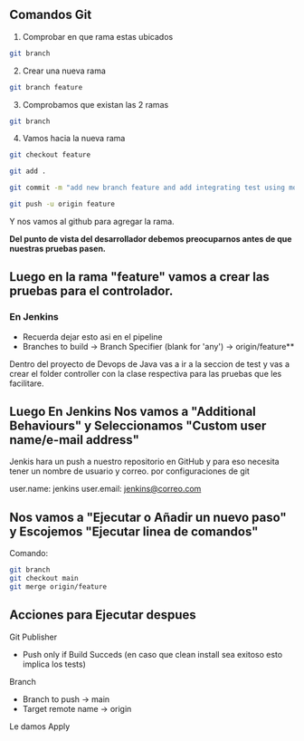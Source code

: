 ## Comandos Git

1. Comprobar en que rama estas ubicados

```sh
git branch
```
2. Crear una nueva rama

```sh
git branch feature
```

3. Comprobamos que existan las 2 ramas

```sh
git branch
```
4. Vamos hacia la nueva rama

```sh
git checkout feature
```
```sh
git add .
```
```sh
git commit -m "add new branch feature and add integrating test using mockito, junit spring framework test"
```
```sh
git push -u origin feature
```
Y nos vamos al github para agregar la rama.

**Del punto de vista del desarrollador debemos preocuparnos antes de que nuestras pruebas pasen.**

## Luego en la rama "feature" vamos a crear las pruebas para el controlador.

### En Jenkins
- Recuerda dejar esto asi en el pipeline
- Branches to build -> Branch Specifier (blank for 'any') -> origin/feature**

Dentro del proyecto de Devops de Java vas a ir a la seccion de test y vas a crear el folder controller con la clase respectiva para las pruebas que les facilitare.


## Luego En Jenkins Nos vamos a "Additional Behaviours" y Seleccionamos "Custom user name/e-mail address"

Jenkis hara un push a nuestro repositorio en GitHub y para eso necesita tener un nombre de usuario y correo. por configuraciones de git

user.name: jenkins
user.email: jenkins@correo.com


## Nos vamos a "Ejecutar o Añadir un nuevo paso" y Escojemos "Ejecutar linea de comandos"

Comando: 
```sh
git branch
git checkout main
git merge origin/feature
```

## Acciones para Ejecutar despues

Git Publisher
 - Push only if Build Succeds (en caso que clean install sea exitoso esto implica los tests)

Branch
 - Branch to push -> main
 - Target remote name -> origin


Le damos Apply
